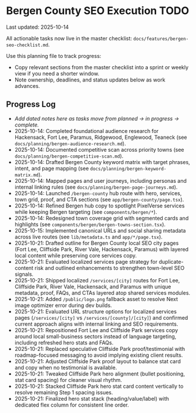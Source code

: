 # Bergen County SEO Execution TODO

Last updated: 2025-10-14

All actionable tasks now live in the master checklist: `docs/features/bergen-seo-checklist.md`.

Use this planning file to track progress:

- Copy relevant sections from the master checklist into a sprint or weekly view if you need a shorter window.
- Note ownership, deadlines, and status updates below as work advances.

## Progress Log

- _Add dated notes here as tasks move from planned → in progress → complete._
- 2025-10-14: Completed foundational audience research for Hackensack, Fort Lee, Paramus, Ridgewood, Englewood, Teaneck (see `docs/planning/bergen-audience-research.md`).
- 2025-10-14: Documented competitive scan across priority towns (see `docs/planning/bergen-competitive-scan.md`).
- 2025-10-14: Drafted Bergen County keyword matrix with target phrases, intent, and page mapping (see `docs/planning/bergen-keyword-matrix.md`).
- 2025-10-14: Mapped pages and user journeys, including personas and internal linking rules (see `docs/planning/bergen-page-journeys.md`).
- 2025-10-14: Launched `/bergen-county` hub route with hero, services, town grid, proof, and CTA sections (see `app/bergen-county/page.tsx`).
- 2025-10-14: Refined Bergen hub copy to spotlight PixelVerse services while keeping Bergen targeting (see `components/bergen/*`).
- 2025-10-14: Redesigned town coverage grid with segmented cards and highlights (see `components/bergen/bergen-towns-section.tsx`).
- 2025-10-15: Implemented canonical URLs and social sharing metadata across live routes (see `lib/metadata.ts` and `app/*/page.tsx`).
- 2025-10-21: Drafted outline for Bergen County local SEO city pages (Fort Lee, Cliffside Park, River Vale, Hackensack, Paramus) with layered local content while preserving core services copy.
- 2025-10-21: Evaluated localized services page strategy for duplicate-content risk and outlined enhancements to strengthen town-level SEO signals.
- 2025-10-21: Shipped localized `/services/[city]` routes for Fort Lee, Cliffside Park, River Vale, Hackensack, and Paramus with unique metadata, proof, FAQs, and CTAs layered atop shared services modules.
- 2025-10-21: Added `/public/logo.png` fallback asset to resolve Next image optimizer error during dev builds.
- 2025-10-21: Evaluated URL structure options for localized services pages (`/services/[city]` vs `/services/[county]/[city]`) and confirmed current approach aligns with internal linking and SEO requirements.
- 2025-10-21: Repositioned Fort Lee and Cliffside Park services copy around local small-business sectors instead of language targeting, including refreshed hero stats and FAQs.
- 2025-10-21: Replaced speculative Cliffside Park proof/testimonial with roadmap-focused messaging to avoid implying existing client results.
- 2025-10-21: Adjusted Cliffside Park proof layout to balance stat card and copy when no testimonial is available.
- 2025-10-21: Tweaked Cliffside Park hero alignment (bullet positioning, stat card spacing) for cleaner visual rhythm.
- 2025-10-21: Stacked Cliffside Park hero stat card content vertically to resolve remaining Step 1 spacing issues.
- 2025-10-21: Finalized hero stat stack (heading/value/label) with dedicated flex column for consistent line order.
